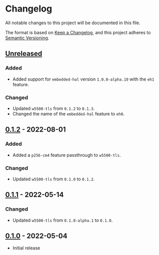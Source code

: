 # Changelog
All notable changes to this project will be documented in this file.

The format is based on [Keep a Changelog](https://keepachangelog.com/en/1.0.0/),
and this project adheres to [Semantic Versioning](https://semver.org/spec/v2.0.0.html).

## [Unreleased]
### Added
- Added support for `embedded-hal` version `1.0.0-alpha.10` with the `eh1` feature.

### Changed
- Updated `w5500-tls` from `0.1.2` to `0.1.3`.
- Changed the name of the `embedded-hal` feature to `eh0`.

## [0.1.2] - 2022-08-01
### Added
- Added a `p256-cm4` feature passthrough to `w5500-tls`.

### Changed
- Updated `w5500-tls` from `0.1.0` to `0.1.2`.

## [0.1.1] - 2022-05-14
### Changed
- Updated `w5500-tls` from `0.1.0-alpha.1` to `0.1.0`.

## [0.1.0] - 2022-05-04
- Initial release

[Unreleased]: https://github.com/newAM/w5500-rs/compare/mqtt%2Fv0.1.2...HEAD
[0.1.2]: https://github.com/newAM/w5500-rs/compare/mqtt%2Fv0.1.1...mqtt%2Fv0.1.2
[0.1.1]: https://github.com/newAM/w5500-rs/compare/mqtt%2Fv0.1.0...mqtt%2Fv0.1.1
[0.1.0]: https://github.com/newAM/w5500-rs/releases/tag/mqtt%2Fv0.1.0
